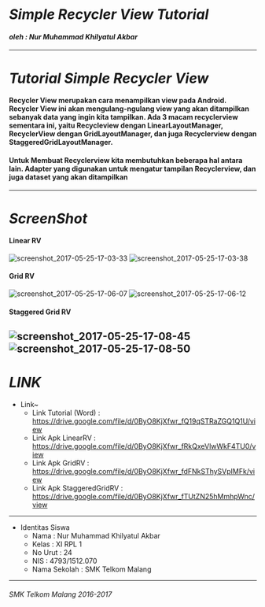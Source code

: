 # *Simple Recycler View Tutorial*
#### *oleh : Nur Muhammad Khilyatul Akbar*
---------------------------------------------------------------------------------------
# *Tutorial Simple Recycler View*

#### Recycler View merupakan cara menampilkan view pada Android. Recycler View ini akan mengulang-ngulang view yang akan ditampilkan sebanyak data yang ingin kita tampilkan. Ada 3 macam recyclerview sementara ini, yaitu Recycleview dengan LinearLayoutManager, RecyclerView dengan GridLayoutManager, dan juga Recyclerview dengan StaggeredGridLayoutManager.
#### Untuk Membuat Recyclerview kita membutuhkan beberapa hal antara lain. Adapter yang digunakan untuk mengatur tampilan Recyclerview, dan juga dataset yang akan ditampilkan
---------------------------------------------------------------------------------------
# *ScreenShot*

#### Linear RV
![screenshot_2017-05-25-17-03-33](https://cloud.githubusercontent.com/assets/22127632/26474806/82ab7be4-41dd-11e7-8c31-0264af3bdf5d.png)
![screenshot_2017-05-25-17-03-38](https://cloud.githubusercontent.com/assets/22127632/26474810/83fc1c38-41dd-11e7-8f6e-65da1941a5d2.png)
#### Grid RV
![screenshot_2017-05-25-17-06-07](https://cloud.githubusercontent.com/assets/22127632/26474807/82e36e00-41dd-11e7-8558-0e78896adabd.png)
![screenshot_2017-05-25-17-06-12](https://cloud.githubusercontent.com/assets/22127632/26474809/837e0e60-41dd-11e7-8be3-d45edbffa88a.png)
#### Staggered Grid RV
![screenshot_2017-05-25-17-08-45](https://cloud.githubusercontent.com/assets/22127632/26474812/842fd69a-41dd-11e7-8cf9-b97a78a816f3.png)
![screenshot_2017-05-25-17-08-50](https://cloud.githubusercontent.com/assets/22127632/26474811/842d0d8e-41dd-11e7-9831-c5b2aeb0c0a3.png)
---------------------------------------------------------------------------------------
# *LINK*

* Link~
  * Link Tutorial (Word) : https://drive.google.com/file/d/0ByO8KjXfwr_fQ19qSTRaZGQ1Q1U/view
  * Link Apk LinearRV : https://drive.google.com/file/d/0ByO8KjXfwr_fRkQxeVlwWkF4TU0/view
  * Link Apk GridRV : https://drive.google.com/file/d/0ByO8KjXfwr_fdFNkSThySVpIMFk/view
  * Link Apk StaggeredGridRV : https://drive.google.com/file/d/0ByO8KjXfwr_fTUtZN25hMmhpWnc/view
---------------------------------------------------------------------------------------
* Identitas Siswa 
  * Nama          : Nur Muhammad Khilyatul Akbar
  * Kelas         : XI RPL 1
  * No Urut       : 24
  * NIS           : 4793/1512.070
  * Nama Sekolah  : SMK Telkom Malang
---------------------------------------------------------------------------------------
###### *SMK Telkom Malang 2016-2017*
